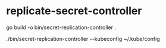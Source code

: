 # replicate-secret-controller


go build -o bin/secret-replication-controller .

./bin/secret-replication-controller --kubeconfig ~/.kube/config
